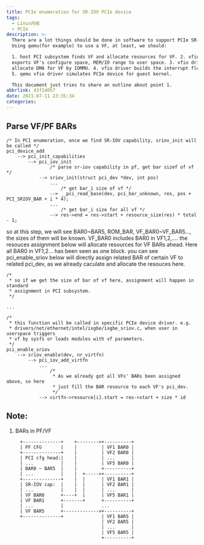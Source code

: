 ```yaml
---
title: PCIe enumeration for SR-IOV PCIe device
tags:
  - Linux内核
  - PCIe
description: >-
  There are a lot things should be done in software to support PCIe SR-IOV.
  Using qemu(for example) to use a VF, at least, we should:

  1. host PCI subsystem finds VF and allocate resources for VF. 2. vfio driver
  exports VF's configure space, MEM/IO range to user space. 3. vfio driver
  allocate DMA for VF by IOMMU. 4. vfio driver builds the interrupt flow for VF.
  5. qemu vfio driver simulates PCIe device for guest kernel.

  This document just tries to share an outline about point 1.
abbrlink: 43f2d057
date: 2021-07-11 23:35:34
categories:
---
```


Parse VF/PF BARs
-------------------
```
/* In PCI enumeration, once we find SR-IOV capability, sriov_init will be called */
pci_device_add
    --> pci_init_capabilities
        --> pci_iov_init
                /* parse sr-iov capability in pf, get bar sizef of vf */
            --> sriov_init(struct pci_dev *dev, int pos)
                ...
                    /* get bar_i size of vf */
                --> __pci_read_base(dev, pci_bar_unknown, res, pos + PCI_SRIOV_BAR + i * 4);
                ...
                    /* get bar_i size for all vf */
                --> res->end = res->start + resource_size(res) * total - 1;
```
so at this step, we will see BAR0\~BAR5, ROM_BAR, VF_BAR0\~VF_BAR5..., the sizes
of them will be known. VF_BAR0 includes BAR0 in VF1,2,.... the resouces assignment
below will allocate resources for VF BARs ahead. Here all BAR0 in VF1,2... has
been seen as one block. you can see pci_enable_sriov below will directly assign
related BAR of certain VF to related pci_dev, as we already caculate and allocate
the resouces here.
```
/*
 * so if we get the size of bar of vf here, assignment will happen in standard
 * assignment in PCI subsystem.
 */

...
```
```
/*
 * this function will be called in specific PCIe device driver. e.g.
 * drivers/net/ethernet/intel/ixgbe/ixgbe_sriov.c, when user in userspace triggers
 * vf by sysfs or loads modules with vf parameters.
 */
pci_enable_sriov
    --> sriov_enable(dev, nr_virtfn)
        --> pci_iov_add_virtfn
            ...
                /*
                 * As we already got all VFs' BARs been assigned above, so here
                 * just fill the BAR resource to each VF's pci_dev.
                 */
            --> virtfn->resource[i].start = res->start + size * id
```
Note:                            
---------                        
1) BARs in PF/VF
```
     +--------------+    +-------->+----------+
     | PF CFG       |    |         | VF1 BAR0 |
     +--------------+    |         | VF2 BAR0 |
     | PCI cfg head:|    |         | ...      |
     | ...          |    |         | VF5 BAR0 |
     | BAR0 ~ BAR5  |    |         +----------+
     | ...          |    |  +----->+----------+
     +--------------+    |  |      | VF1 BAR1 |
     | SR-IOV cap:  |    |  |      | VF2 BAR1 |
     | ...          |    |  |      | ...      |
     | VF BAR0      +----+  |      | VF5 BAR1 |
     | VF BAR1      +-------+      +----------+
     | ...          |              ...              
     | VF BAR5      +------------->+----------+
     +--------------+              | VF1 BAR5 |
                                   | VF2 BAR5 |
                                   | ...      |
                                   | VF5 BAR5 |
                                   +----------+
```                         
